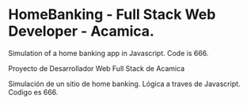 # HomeBanking - Full Stack Web Developer - Acamica.

Simulation of a home banking app in Javascript. Code is 666.

Proyecto de Desarrollador Web Full Stack de Acamica

Simulación de un sitio de home banking. Lógica a traves de Javascript. Codigo es 666.
